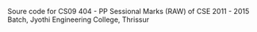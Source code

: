 Soure code for CS09 404 - PP Sessional Marks (RAW) of CSE 2011 - 2015 Batch, Jyothi Engineering College, Thrissur
